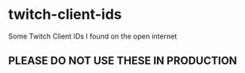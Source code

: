 # twitch-client-ids
Some Twitch Client IDs I found on the open internet

## PLEASE DO NOT USE THESE IN PRODUCTION
